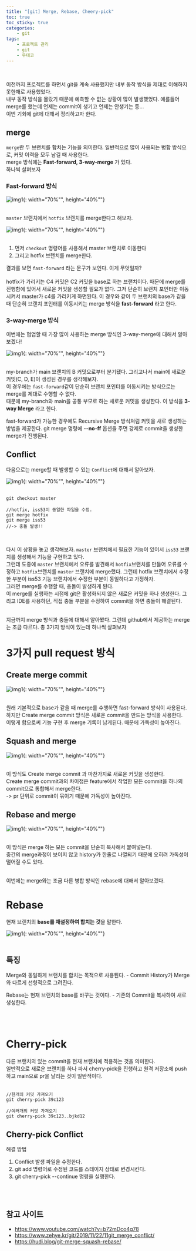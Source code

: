 ```yaml
---
title: "[git] Merge, Rebase, Cheery-pick"
toc: true
toc_sticky: true
categories: 
    - git
tags:
    - 프로젝트 관리
    - git
    - 우테코
---
```


<br>

이전까지 프로젝트를 하면서 git을 계속 사용했지만 내부 동작 방식을 제대로 이해하지 못한채로 사용했었다.<br>
내부 동작 방식을 몰랐기 때문에 예측할 수 없는 상황이 많이 발생했었다. 예를들어 merge를 했는데 언제는 commit이 생기고 언제는 안생기는 등...<br>
이번 기회에 git에 대해서 정리하고자 한다.

## merge

`merge`란 두 브랜치를 합치는 기능을 의미한다. 일반적으로 많이 사용되는 병합 방식으로, 커밋 이력을 모두 남길 때 사용한다.<br>
 merge 방식에는 **Fast-forward, 3-way-merge** 가 있다. <br>
하나씩 살펴보자 <br>

### Fast-forward 방식

![img1](/assets/images/41_1.png){: width="70%"", height="40%""} <br><br>

`master` 브랜치에서 `hotfix` 브랜치를 merge한다고 해보자.

![img1](/assets/images/41_2.png){: width="70%"", height="40%""} <br><br>

1. 먼저 `checkout` 명령어를 사용해서 master 브랜치로 이동한다
2. 그리고 hotfix 브랜치를 merge한다.

결과를 보면 `fast-forward` 라는 문구가 보인다. 이게 무엇일까? <br><br>
hotfix가 가리키는 C4 커밋은 C2 커밋을 base로 하는 브랜치이다. 때문에 merge를 진행함에 있어서 새로운 커밋을 생성할 필요가 없다. 그저 단순히 브랜치 포인터만 이동시켜서 master가 c4를 가리키게 하면된다. 이 경우와 같이 두 브랜치의 base가 같을 때 단순히 브랜치 포인터를 이동시키는 merge 방식을 **fast-forward** 라고 한다. <br>

### 3-way-merge 방식

이번에는 협업할 때 가장 많이 사용하는 merge 방식인 3-way-merge에 대해서 알아보겠다!

![img1](/assets/images/41_3.png){: width="70%"", height="40%""} <br><br>

my-branch가 main 브랜치의 B 커밋으로부터 분기됐다. 그리고나서 main에 새로운 커밋(C, D, E)이 생성된 경우를 생각해보자.<br>
이 경우에는 `fast-forward`같이 단순히 브랜치 포인터를 이동시키는 방식으로는 merge를 제대로 수행할 수 없다. <br>
때문에 my-branch와 main을 공통 부모로 하는 새로운 커밋을 생성한다. 이 방식을 **3-way Merge** 라고 한다.<br>

fast-forward가 가능한 경우에도 Recursive Merge 방식처럼 커밋을 새로 생성하는 방법을 제공한다. git merge 명령에 **--no-ff** 옵션을 주면 강제로 commit을 생성한 merge가 진행된다. <br>

## Conflict

다음으로는 merge할 때 발생할 수 있는 `Conflict`에 대해서 알아보자.<br>

![img1](/assets/images/41_1.png){: width="70%"", height="40%""} <br><br>

```
git checkout master

//hotfix, iss53이 동일한 파일을 수정.
git merge hotfix
git merge iss53
//-> 충돌 발생!!
```
<br>

다시 이 상황을 놓고 생각해보자. `master` 브랜치에서 필요한 기능이 있어서 `iss53` 브랜치를 생성해서 기능을 구현하고 있다.<br>
그런데 도중에 `master` 브랜치에서 오류를 발견해서 `hotfix`브랜치를 만들어 오류를 수정하고 `hotfix`브랜치를 `master` 브랜치에 merge했다. 그런데 hotfix 브랜치에서 수정한 부분이 iss53 기능 브랜치에서 수정한 부분이 동일하다고 가정하자.<br>
그러면 merge를 수행할 때, 충돌이 발생하게 된다.<br>
이 merge를 실행하는 시점에 git은 활성화되지 않은 새로운 커밋을 하나 생성한다. 그리고 IDE를 사용하던, 직접 충돌 부분을 수정하여 commit을 하면 충돌이 해결된다.
<br><br>

지금까지 merge 방식과 충돌에 대해서 알아봤다. 그런데 github에서 제공하는 merge는 조금 다르다. 총 3가지 방식이 있는데 하나씩 살펴보자<br>

# 3가지 pull request 방식

## Create merge commit

![img1](/assets/images/41_4.png){: width="70%"", height="40%""} <br><br>

원래 기본적으로 base가 같을 때 merge를 수행하면 fast-forward 방식이 사용된다. 하지만 Create merge commit 방식은 새로운 commit을 만드는 방식을 사용한다.<br>
이렇게 함으로써 기능 구현 후 merge 기록이 남게된다. 때문에 가독성이 높아진다. <br>

## Squash and merge

![img1](/assets/images/41_5.png){: width="70%"", height="40%""} <br><br>

이 방식도 Create merge commit 과 마찬가지로 새로운 커밋을 생성한다.<br> Create merge commit과의 차이점은 feature에서 작업한 모든 commit을 하나의 commit으로 통합해서 merge한다.<br>
-> pr 단위로 commit이 묶이기 때문에 가독성이 높아진다. <br>

## Rebase and merge

![img1](/assets/images/41_6.png){: width="70%"", height="40%""} <br><br>

이 방식은 merge 하는 모든 commit을 단순히 복사해서 붙여넣는다.<br>
중간의 merge과정이 보이지 않고 history가 한줄로 나열되기 때문에 오히려 가독성이 떨어질 수도 있다. <br><br>

이번에는 merge와는 조금 다른 병합 방식인 rebase에 대해서 알아보겠다. <br>

# Rebase

현재 브랜치의 **base를 재설정하여 합치는 것**을 말한다. <br>

![img1](/assets/images/41_7.png){: width="70%"", height="40%""} <br><br>

## 특징

Merge와 동일하게 브랜치를 합치는 목적으로 사용된다.
    - Commit History가 Merge와 다르게 선형적으로 그려진다.

Rebase는 현재 브랜치의 base를 바꾸는 것이다.
    - 기존의 Commit을 복사하여 새로 생성한다.

<br><br>

# Cherry-pick

다른 브랜치의 있는 commit을 현재 브랜치에 적용하는 것을 의미한다. <br>
일반적으로 새로운 브랜치를 하나 파서 cherry-pick을 진행하고 원격 저장소에 push하고 main으로 pr을 날리는 것이 일반적이다.<br><br>

```
//한개의 커밋 가져오기
git cherry-pick 39c123

//여러개의 커밋 가져오기
git cherry-pick 39c123..bjkd12
```

## Cherry-pick Conflict

해결 방법
1. Conflict 발생 파일을 수정한다.
2. git add 명령어로 수정된 코드를 스테이지 상태로 변경시킨다.
3. git cherry-pick --continue 명령을 실행한다.

<br><br>

## 참고 사이트
* https://www.youtube.com/watch?v=b72mDco4g78
* https://www.zehye.kr/git/2019/11/22/11git_merge_conflict/
* https://hudi.blog/git-merge-squash-rebase/










